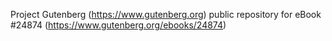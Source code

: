 Project Gutenberg (https://www.gutenberg.org) public repository for eBook #24874 (https://www.gutenberg.org/ebooks/24874)
